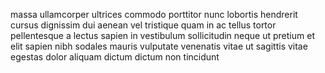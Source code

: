 massa ullamcorper ultrices commodo porttitor nunc lobortis hendrerit cursus
dignissim dui aenean vel tristique quam in ac tellus tortor pellentesque a
lectus sapien in vestibulum sollicitudin neque ut pretium et elit sapien nibh
sodales mauris vulputate venenatis vitae ut sagittis vitae egestas dolor
aliquam dictum dictum non tincidunt